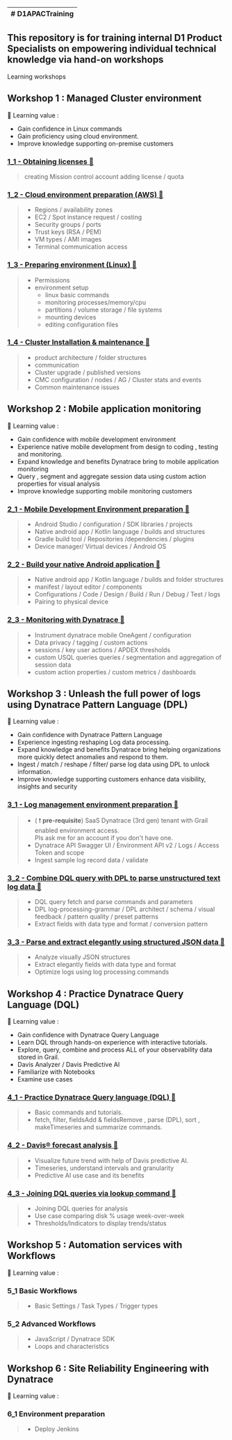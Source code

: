 | # D1APACTraining |
| --- |
 ## This repository is for training internal D1 Product Specialists on empowering individual technical knowledge via hand-on workshops 

Learning workshops 

## Workshop 1 : Managed Cluster environment

:blue_book: Learning value : 
 - Gain confidence in Linux commands 
 - Gain proficiency using cloud environment. 
 - Improve knowledge supporting on-premise customers 

  ### [1_1 - Obtaining licenses :link: ](https://github.com/hakansuku/D1APACTraining/blob/main/1_1%20Obtain%20Dynatrace%20License.md)
  
  > creating Mission control account
  > adding license / quota

  ### [1_2 - Cloud environment preparation (AWS) :link:](https://github.com/hakansuku/D1APACTraining/blob/main/1_2%20Cloud%20environment%20preparation.md)
  
  > - Regions / availability zones
  > - EC2 / Spot instance request / costing
  > - Security groups / ports 
  > - Trust keys (RSA / PEM)
  > - VM types / AMI images
  > - Terminal communication access

  ### [1_3 - Preparing environment (Linux) :link:](https://github.com/hakansuku/D1APACTraining/blob/main/1_3%20Learning%20the%20linux%20envrionment%20and%20preparation.md)
  > - Permissions
  > - environment setup
  >   - linux basic commands 
  >   - monitoring processes/memory/cpu 
  >   - partitions / volume storage / file systems
  >   - mounting devices
  >   - editing configuration files

  ### [1_4 - Cluster Installation & maintenance :link: ](https://github.com/hakansuku/D1APACTraining/blob/main/1_4%20Cluster_Installation_maintenance.md)
  > - product architecture / folder structures
  > - communication 
  > - Cluster upgrade / published versions
  > - CMC configuration / nodes / AG / Cluster stats and events
  > - Common maintenance issues

## Workshop 2 : Mobile application monitoring

:blue_book: Learning value : 
 - Gain confidence with mobile development environment
 - Experience native mobile development from design to coding , testing and monitoring.
 - Expand knowledge and benefits Dynatrace bring to mobile application monitoring
 - Query , segment and aggregate session data using custom action properties for visual analysis
 - Improve knowledge supporting mobile monitoring customers

  ### [2_1 - Mobile Development Environment preparation :link: ](https://github.com/hakansuku/D1APACTraining/blob/main/2_1%20Mobile%20Development%20Environment%20preparatio.md)
  > - Android Studio / configuration / SDK libraries / projects
  > - Native android app / Kotlin language / builds and structures
  > - Gradle build tool / Repositories /dependencies / plugins
  > - Device manager/ Virtual devices / Android OS

  ### [2_2 - Build your native Android application :link: ](https://github.com/hakansuku/D1APACTraining/blob/main/2_2%20Build%20your%20native%20Android%20application.md)
  > - Native android app / Kotlin language / builds and folder structures
  > - manifest / layout editor / components
  > - Configurations / Code / Design / Build / Run / Debug / Test / logs
  > - Pairing to physical device 

  ### [2_3 - Monitoring with Dynatrace :link: ](https://github.com/hakansuku/D1APACTraining/blob/main/2_3%20Monitoring%20with%20Dynatrace.md)
  > - Instrument dynatrace mobile OneAgent / configuration
  > - Data privacy / tagging / custom actions
  > - sessions / key user actions / APDEX thresholds
  > - custom USQL queries queries / segmentation and aggregation of session data
  > - custom action properties / custom metrics / dashboards
 
## Workshop 3 : Unleash the full power of logs using Dynatrace Pattern Language (DPL)

:blue_book: Learning value : 
 - Gain confidence with Dynatrace Pattern Language 
 - Experience ingesting reshaping Log data processing.
 - Expand knowledge and benefits Dynatrace bring helping organizations more quickly detect anomalies and respond to them.
 - Ingest / match / reshape / filter/ parse log data using DPL to unlock information.
 - Improve knowledge supporting customers enhance data visibility, insights and security

### [3_1 - Log management environment preparation :link: ](https://github.com/hakansuku/D1APACTraining/blob/main/3_1%20Log%20management%20environment%20preparation.md)
  > - ( :exclamation: **pre-requisite**) SaaS Dynatrace (3rd gen) tenant with Grail enabled environment access.  
  >    Pls ask me for an account if you don't have one.
  > - Dynatrace API Swagger UI / Environment API v2 / Logs / Access Token and scope
  > - Ingest sample log record data / validate

### [3_2 - Combine DQL query with DPL to parse unstructured text log data :link: ](https://github.com/hakansuku/D1APACTraining/blob/main/3_2%20Combine%20DQL%20query%20with%20DPL%20to%20parse%20unstructured%20text%20log%20data.md)
  > - DQL query fetch and parse commands and parameters
  > - DPL log-processing-grammar / DPL architect / schema / visual feedback / pattern quality / preset patterns
  > - Extract fields with data type and format / conversion pattern

### [3_3 - Parse and extract elegantly using structured JSON data :link: ](https://github.com/hakansuku/D1APACTraining/blob/main/3_3%20Parse%20and%20extract%20elegantly%20using%20structured%20JSON%20data%20.md)
  > - Analyze visually JSON structures
  > - Extract elegantly fields with data type and format
  > - Optimize logs using log processing commands

## Workshop 4 : Practice Dynatrace Query Language (DQL)

:blue_book: Learning value : 
 - Gain confidence with Dynatrace Query Language 
 - Learn DQL through hands-on experience with interactive tutorials.
 - Explore, query, combine and process ALL of your observability data stored in Grail.
 - Davis Analyzer / Davis Predictive AI
 - Familiarize with Notebooks
 - Examine use cases

### [4_1 - Practice Dynatrace Query language (DQL) :link: ](https://github.com/hakansuku/D1APACTraining/blob/main/4_1%20Practice%20Dynatrace%20Query%20Language%20DQL.md)
 > - Basic commands and tutorials.
 > - fetch, filter, fieldsAdd & fieldsRemove , parse (DPL), sort , makeTimeseries and summarize commands.

### [4_2 - Davis® forecast analysis :link: ](https://github.com/hakansuku/D1APACTraining/blob/main/4_2%20Davis%C2%AE%20forecast%20analysis.md)
 > - Visualize future trend with help of Davis predictive AI.
 > - Timeseries, understand intervals and granularity
 > - Predictive AI use case and its benefits

### [4_3 - Joining DQL queries via lookup command :link: ](https://github.com/hakansuku/D1APACTraining/blob/main/4_3%20Joining%20DQL%20queries%20via%20lookup%20command.md)
 > - Joining DQL queries for analysis
 > - Use case comparing disk % usage week-over-week 
 > - Thresholds/Indicators to display trends/status

## Workshop 5 : Automation services with Workflows 
:blue_book: Learning value : 

### 5_1 Basic Workflows
 > - Basic Settings / Task Types / Trigger types

### 5_2 Advanced Workflows
 > - JavaScript / Dynatrace SDK
 > - Loops and characteristics

## Workshop 6 : Site Reliability Engineering with Dynatrace
:blue_book: Learning value : 

### 6_1 Environment preparation 
> - Deploy Jenkins







